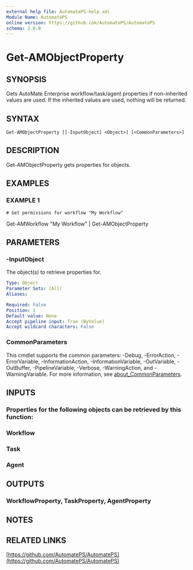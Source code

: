 ```yaml
---
external help file: AutomatePS-help.xml
Module Name: AutomatePS
online version: https://github.com/AutomatePS/AutomatePS
schema: 2.0.0
---
```


# Get-AMObjectProperty

## SYNOPSIS
Gets AutoMate Enterprise workflow/task/agent properties if non-inherited values are used. 
If the inherited values are used, nothing will be returned.

## SYNTAX

```
Get-AMObjectProperty [[-InputObject] <Object>] [<CommonParameters>]
```

## DESCRIPTION
Get-AMObjectProperty gets properties for objects.

## EXAMPLES

### EXAMPLE 1
```
# Get permissions for workflow "My Workflow"
```

Get-AMWorkflow "My Workflow" | Get-AMObjectProperty

## PARAMETERS

### -InputObject
The object(s) to retrieve properties for.

```yaml
Type: Object
Parameter Sets: (All)
Aliases:

Required: False
Position: 1
Default value: None
Accept pipeline input: True (ByValue)
Accept wildcard characters: False
```

### CommonParameters
This cmdlet supports the common parameters: -Debug, -ErrorAction, -ErrorVariable, -InformationAction, -InformationVariable, -OutVariable, -OutBuffer, -PipelineVariable, -Verbose, -WarningAction, and -WarningVariable. For more information, see [about_CommonParameters](http://go.microsoft.com/fwlink/?LinkID=113216).

## INPUTS

### Properties for the following objects can be retrieved by this function:
### Workflow
### Task
### Agent
## OUTPUTS

### WorkflowProperty, TaskProperty, AgentProperty
## NOTES

## RELATED LINKS

[https://github.com/AutomatePS/AutomatePS](https://github.com/AutomatePS/AutomatePS)

